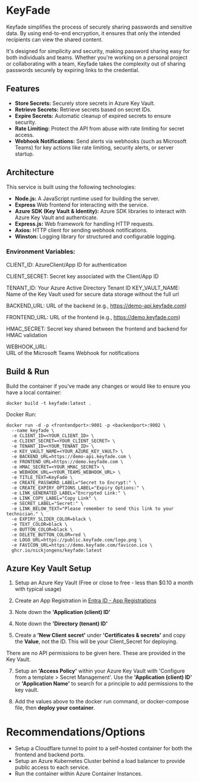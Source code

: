 # KeyFade

Keyfade simplifies the process of securely sharing passwords and sensitive data. By using end-to-end encryption, it ensures that only the intended recipients can view the shared content.

It's designed for simplicity and security, making password sharing easy for both individuals and teams. Whether you're working on a personal project or collaborating with a team, Keyfade takes the complexity out of sharing passwords securely by expiring links to the credential.

## Features

- **Store Secrets:** Securely store secrets in Azure Key Vault.
- **Retrieve Secrets:** Retrieve secrets based on secret IDs.
- **Expire Secrets:** Automatic cleanup of expired secrets to ensure security.
- **Rate Limiting:** Protect the API from abuse with rate limiting for secret access.
- **Webhook Notifications:** Send alerts via webhooks (such as Microsoft Teams) for key actions like rate limiting, security alerts, or server startup.

## Architecture

This service is built using the following technologies:

- **Node.js:** A JavaScript runtime used for building the server.
- **Express** Web frontend for interacting with the service.
- **Azure SDK (Key Vault & Identity):** Azure SDK libraries to interact with Azure Key Vault and authenticate.
- **Express.js:** Web framework for handling HTTP requests.
- **Axios:** HTTP client for sending webhook notifications.
- **Winston:** Logging library for structured and configurable logging.

### Environment Variables:

  CLIENT_ID:
  AzureClient/App ID for authentication

  CLIENT_SECRET:
  Secret key associated with the Client/App ID

  TENANT_ID:
  Your Azure Active Directory Tenant ID
  KEY_VAULT_NAME:
  Name of the Key Vault used for secure data storage without the full url
  
  BACKEND_URL:
  URL of the backend (e.g., https://demo-api.keyfade.com)

  FRONTEND_URL:
  URL of the frontend (e.g., https://demo.keyfade.com)

  HMAC_SECRET:
  Secret key shared between the frontend and backend for HMAC validation
  
  WEBHOOK_URL:	
  URL of the Microsoft Teams Webhook for notifications

## Build & Run

Build the container if you've made any changes or would like to ensure you have a local container:

```
docker build -t keyfade:latest .
```

Docker Run:

```
docker run -d -p <frontendport>:9001 -p <backendport>:9002 \
  --name keyfade \
  -e CLIENT_ID=<YOUR_CLIENT_ID> \
  -e CLIENT_SECRET=<YOUR_CLIENT_SECRET> \
  -e TENANT_ID=<YOUR_TENANT_ID> \
  -e KEY_VAULT_NAME=<YOUR_AZURE_KEY_VAULT> \
  -e BACKEND_URL=https://demo-api.keyfade.com \
  -e FRONTEND_URL=https://demo.keyfade.com \
  -e HMAC_SECRET=<YOUR_HMAC_SECRET> \
  -e WEBHOOK_URL=<YOUR_TEAMS_WEBHOOK_URL> \
  -e TITLE_TEXT=KeyFade \
  -e CREATE_PASSWORD_LABEL="Secret to Encrypt:" \
  -e CREATE_EXPIRY_OPTIONS_LABEL="Expiry Options:" \
  -e LINK_GENERATED_LABEL="Encrypted Link:" \
  -e LINK_COPY_LABEL="Copy Link" \
  -e SECRET_LABEL="Secret:" \
  -e LINK_BELOW_TEXT="Please remember to send this link to your technician." \
  -e EXPIRY_SLIDER_COLOR=black \
  -e TEXT_COLOR=black \
  -e BUTTON_COLOR=black \
  -e DELETE_BUTTON_COLOR=red \
  -e LOGO_URL=https://public.keyfade.com/logo.png \
  -e FAVICON_URL=https://demo.keyfade.com/favicon.ico \
  ghcr.io/nickjongens/keyfade:latest
```

## Azure Key Vault Setup

1. Setup an Azure Key Vault (Free or close to free - less than $0.10 a month with typical usage)

2. Create an App Registration in [Entra ID - App Registrations](https://entra.microsoft.com/#view/Microsoft_AAD_RegisteredApps/ApplicationsListBlade/quickStartType~/null/sourceType/Microsoft_AAD_IAM)

3. Note down the **'Application (client) ID'**

4. Note down the **'Directory (tenant) ID'**

5. Create a **'New Client secret'** under **'Certificates & secrets'** and copy the **Value**, not the ID.
   This will be your Client_Secret for deploying.

There are no API permissions to be given here. These are provided in the Key Vault.

7. Setup an **'Access Policy'** within your Azure Key Vault with 'Configure from a template > Secret Management'.
  Use the **'Application (client) ID'** or **'Application Name'** to search for a principle to add permissions to the key vault.

8. Add the values above to the docker run command, or docker-compose file, then **deploy your container**.

# Recommendations/Options
- Setup a Cloudflare tunnel to point to a self-hosted container for both the frontend and backend ports.
- Setup an Azure Kubernetes Cluster behind a load balancer to provide public access to each service.
- Run the container within Azure Container Instances.



